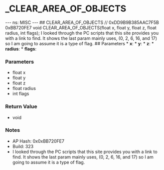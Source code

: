 # _CLEAR_AREA_OF_OBJECTS

--- ns: MISC --- ## CLEAR_AREA_OF_OBJECTS  // 0xDD9B9B385AAC7F5B 0xBB720FE7 void CLEAR_AREA_OF_OBJECTS(float x, float y, float z, float radius, int flags);  I looked through the PC scripts that this site provides you with a link to find. It shows the last param mainly uses, (0, 2, 6, 16, and 17) so I am going to assume it is a type of flag.  ## Parameters * **x**: * **y**: * **z**: * **radius**: * **flags**:

### Parameters
* float x
* float y
* float z
* float radius
* int flags

### Return Value
* void

### Notes
* AP Hash: 0x0xBB720FE7
* Build: 323
* I looked through the PC scripts that this site provides you with a link to find. It shows the last param mainly uses, (0, 2, 6, 16, and 17) so I am going to assume it is a type of flag. 

